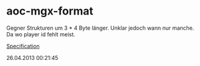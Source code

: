 aoc-mgx-format
==============

Gegner Strukturen um 3 * 4 Byte länger. Unklar jedoch wann nur manche. Da wo player id fehlt meist.

[Specification](specification/body/actions/0x00%20(Attack).md)

26.04.2013 00:21:45 